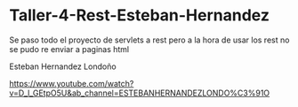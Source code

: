 # Taller-4-Rest-Esteban-Hernandez

Se paso todo el proyecto de servlets a rest pero a la hora de usar los rest no se pudo re enviar a paginas html

Esteban Hernandez Londoño


https://www.youtube.com/watch?v=D_l_GEtpO5U&ab_channel=ESTEBANHERNANDEZLONDO%C3%91O
